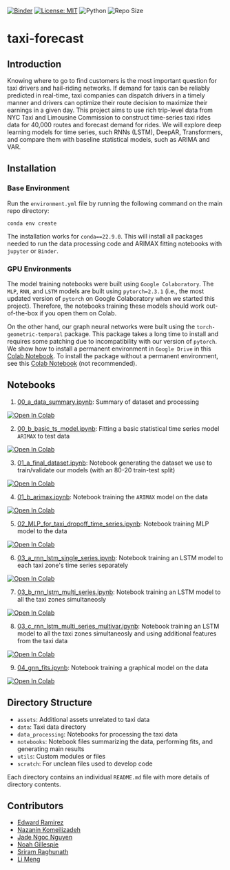 [![Binder](https://mybinder.org/badge_logo.svg)](https://mybinder.org/v2/gh/edwarddramirez/taxi-forecast/HEAD) [![License: MIT](https://img.shields.io/badge/License-MIT-brightgreen.svg)](https://opensource.org/license/mit) ![Python](https://img.shields.io/badge/python-3.12.3-blue.svg) ![Repo Size](https://img.shields.io/github/repo-size/edwarddramirez/taxi-forecast) 

# taxi-forecast

## Introduction
Knowing where to go to find customers is the most important question for taxi drivers and hail-riding networks. If demand for taxis can be reliably predicted in real-time, taxi companies can dispatch drivers in a timely manner and drivers can optimize their route decision to maximize their earnings in a given day. This project aims to use rich trip-level data from NYC Taxi and Limousine Commission to construct time-series taxi rides data for 40,000 routes and forecast demand for rides. We will explore deep learning models for time series, such RNNs (LSTM), DeepAR, Transformers, and compare them with baseline statistical models, such as ARIMA and VAR.

## Installation

### Base Environment
Run the `environment.yml` file by running the following command on the main repo directory:
```
conda env create
```
The installation works for `conda==22.9.0`. This will install all packages needed to run the data processing code and ARIMAX fitting notebooks with `jupyter` or `Binder`. 

### GPU Environments
The model training notebooks were built using `Google Colaboratory`. The `MLP`, `RNN`, and `LSTM` models are built using `pytorch=2.3.1` (i.e., the most updated version of `pytorch` on Google Colaboratory when we started this project). Therefore, the notebooks training these models should work out-of-the-box if you open them on Colab. 

On the other hand, our graph neural networks were built using the `torch-geometric-temporal` package. This package takes a long time to install and requires some patching due to incompatibility with our version of `pytorch`. We show how to install a permanent environment in `Google Drive` in this [Colab Notebook](https://colab.research.google.com/github/edwarddramirez/taxi-forecast/blob/main/assets/colab/01_pytgt_test.ipynb). To install the package without a permanent environment, see this [Colab Notebook](https://colab.research.google.com/github/edwarddramirez/taxi-forecast/blob/main/assets/colab/00_pytgt_test_no_permanent_env.ipynb) (not recommended). 

## Notebooks

 1. [00_a_data_summary.ipynb](): Summary of dataset and processing <a target="_blank" href="https://colab.research.google.com/github/edwarddramirez/taxi-forecast/blob/main/notebooks/02_a_gnn_fits.ipynb">
  <img src="https://colab.research.google.com/assets/colab-badge.svg" alt="Open In Colab"/>
</a>

 2. [00_b_basic_ts_model.ipynb](): Fitting a basic statistical time series model `ARIMAX` to test data 
<a target="_blank" href="https://colab.research.google.com/github/edwarddramirez/taxi-forecast/blob/main/notebooks/00_b_basic_ts_model.ipynb">
  <img src="https://colab.research.google.com/assets/colab-badge.svg" alt="Open In Colab"/>
</a>

 3. [01_a_final_dataset.ipynb](https://github.com/edwarddramirez/taxi-forecast/blob/main/notebooks/01_a_final_dataset.ipynb): Notebook generating the dataset we use to train/validate our models (with an 80-20 train-test split) <a target="_blank" href="https://colab.research.google.com/github/edwarddramirez/taxi-forecast/blob/main/notebooks/01_a_final_dataset.ipynb">
  <img src="https://colab.research.google.com/assets/colab-badge.svg" alt="Open In Colab"/>
</a>

 4. [01_b_arimax.ipynb](https://github.com/edwarddramirez/taxi-forecast/blob/main/notebooks/01_b_arimax.ipynb): Notebook training the `ARIMAX` model on the data <a target="_blank" href="https://colab.research.google.com/github/edwarddramirez/taxi-forecast/blob/main/notebooks/01_b_arimax.ipynb">
  <img src="https://colab.research.google.com/assets/colab-badge.svg" alt="Open In Colab"/>
</a>

 5. [02_MLP_for_taxi_dropoff_time_series.ipynb](https://github.com/edwarddramirez/taxi-forecast/blob/main/notebooks/02_MLP_for_taxi_dropoff_time_series.ipynb): Notebook training MLP model to the data <a target="_blank" href="https://colab.research.google.com/github/edwarddramirez/taxi-forecast/blob/main/notebooks/02_MLP_for_taxi_dropoff_time_series.ipynb">
  <img src="https://colab.research.google.com/assets/colab-badge.svg" alt="Open In Colab"/>
</a>

 6. [03_a_rnn_lstm_single_series.ipynb](https://github.com/edwarddramirez/taxi-forecast/blob/main/notebooks/03_a_rnn_lstm_single_series.ipynb): Notebook training an LSTM model to each taxi zone's time series separately <a target="_blank" href="https://colab.research.google.com/github/edwarddramirez/taxi-forecast/blob/main/notebooks/03_a_rnn_lstm_single_series.ipynb">
  <img src="https://colab.research.google.com/assets/colab-badge.svg" alt="Open In Colab"/>
</a>

 7. [03_b_rnn_lstm_multi_series.ipynb](https://github.com/edwarddramirez/taxi-forecast/blob/main/notebooks/03_b_rnn_lstm_multi_series.ipynb): Notebook training an LSTM model to all the taxi zones simultaneosly <a target="_blank" href="https://colab.research.google.com/github/edwarddramirez/taxi-forecast/blob/main/notebooks/03_b_rnn_lstm_multi_series.ipynb">
  <img src="https://colab.research.google.com/assets/colab-badge.svg" alt="Open In Colab"/>
</a>

 8. [03_c_rnn_lstm_multi_series_multivar.ipynb](https://github.com/edwarddramirez/taxi-forecast/blob/main/notebooks/03_c_rnn_lstm_multi_series_multivar.ipynb): Notebook training an LSTM model to all the taxi zones simultaneosly and using additional features from the taxi data <a target="_blank" href="https://colab.research.google.com/github/edwarddramirez/taxi-forecast/blob/main/notebooks/03_c_rnn_lstm_multi_series_multivar.ipynb">
  <img src="https://colab.research.google.com/assets/colab-badge.svg" alt="Open In Colab"/>
</a>

 9. [04_gnn_fits.ipynb](https://github.com/edwarddramirez/taxi-forecast/blob/main/notebooks/04_gnn_fits.ipynb): Notebook training a graphical model on the data <a target="_blank" href="https://colab.research.google.com/github/edwarddramirez/taxi-forecast/blob/main/notebooks/04_gnn_fits.ipynb">
  <img src="https://colab.research.google.com/assets/colab-badge.svg" alt="Open In Colab"/>
</a>

## Directory Structure
- `assets`: Additional assets unrelated to taxi data
- `data`: Taxi data directory
- `data_processing`: Notebooks for processing the taxi data
- `notebooks`: Notebook files summarizing the data, performing fits, and generating main results
- `utils`: Custom modules or files 
- `scratch`: For unclean files used to develop code

Each directory contains an individual `README.md` file with more details of directory contents.

## Contributors
- [Edward Ramirez](https://github.com/edwarddramirez)
- [Nazanin Komeilizadeh](https://github.com/NazThePhysicist)
- [Jade Ngoc Nguyen](https://github.com/jadenguyen)
- [Noah Gillespie](https://github.com/NoahGillespie)
- [Sriram Raghunath](https://github.com/sriramr30)
- [Li Meng](https://github.com/limeng-math)